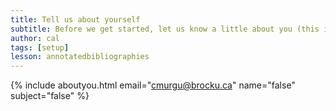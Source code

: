 ```yaml
---
title: Tell us about yourself
subtitle: Before we get started, let us know a little about you (this is optional, but helps us out a lot!)
author: cal
tags: [setup]
lesson: annotatedbibliographies
---
```



{% include aboutyou.html email="cmurgu@brocku.ca" name="false" subject="false" %}
<br>
